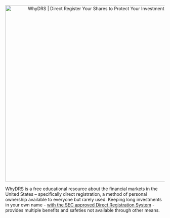 <div align="center">
<a href="https://www.whydrs.org"><img alt="WhyDRS | Direct Register Your Shares to Protect Your Investment" src="/imgs/brand/logo-tmp.png" width="558" /></a>
<br/></div>

WhyDRS is a free educational resource about the financial markets in the United States – specifically direct registration, a method of personal ownership available to everyone but rarely used. Keeping long investments in your own name - [with the SEC approved Direct Registration System](https://www.sec.gov/resources-for-investors/investor-alerts-bulletins/investorpubsholdsechtm) - provides multiple benefits and safeties not available through other means.
